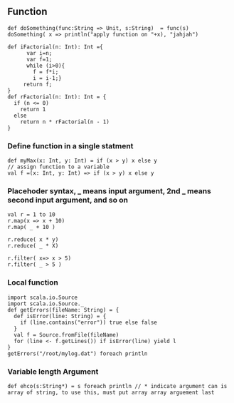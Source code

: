 ## Function
```
def doSomething(func:String => Unit, s:String)  = func(s)
doSomething( x => println("apply function on "+x), "jahjah")

def iFactorial(n: Int): Int ={
      var i=n;
      var f=1;
      while (i>0){
        f = f*i;
        i = i-1;}
     return f;
}
def rFactorial(n: Int): Int = {
  if (n <= 0)
    return 1
  else
    return n * rFactorial(n - 1)
}
```
### Define function in a single statment
```
def myMax(x: Int, y: Int) = if (x > y) x else y
// assign function to a variable 
val f =(x: Int, y: Int) => if (x > y) x else y
```
### Placehoder syntax, _ means input argument, 2nd _ means second input argument, and so on
```
val r = 1 to 10
r.map(x => x + 10)
r.map( _ + 10 )

r.reduce( x * y)
r.reduce( _ * X)

r.filter( x=> x > 5)
r.filter( _ > 5 )
```
### Local function 
```
import scala.io.Source
import scala.io.Source._
def getErrors(fileName: String) = {
  def isError(line: String) = {
    if (line.contains("error")) true else false
  }
  val f = Source.fromFile(fileName)
  for (line <- f.getLines()) if isError(line) yield l
}
getErrors("/root/mylog.dat") foreach println
```
### Variable length Argument 
```
def ehco(s:String*) = s foreach println // * indicate argument can is array of string, to use this, must put array array arguement last
```

